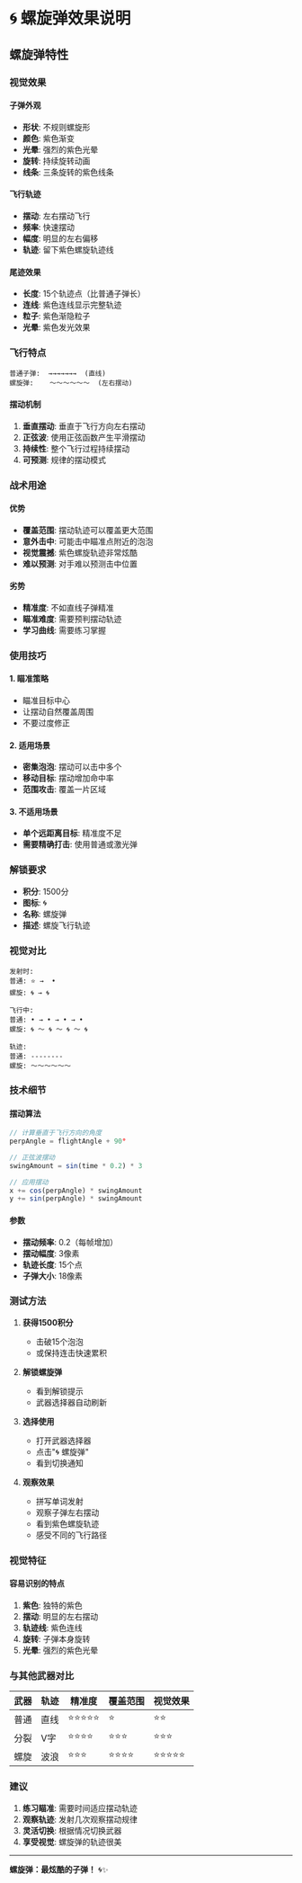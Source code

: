 # 🌀 螺旋弹效果说明

## 螺旋弹特性

### 视觉效果

#### 子弹外观
- **形状**: 不规则螺旋形
- **颜色**: 紫色渐变
- **光晕**: 强烈的紫色光晕
- **旋转**: 持续旋转动画
- **线条**: 三条旋转的紫色线条

#### 飞行轨迹
- **摆动**: 左右摆动飞行
- **频率**: 快速摆动
- **幅度**: 明显的左右偏移
- **轨迹**: 留下紫色螺旋轨迹线

#### 尾迹效果
- **长度**: 15个轨迹点（比普通子弹长）
- **连线**: 紫色连线显示完整轨迹
- **粒子**: 紫色渐隐粒子
- **光晕**: 紫色发光效果

### 飞行特点

```
普通子弹:  →→→→→→→  (直线)
螺旋弹:    ～～～～～～  (左右摆动)
```

#### 摆动机制
1. **垂直摆动**: 垂直于飞行方向左右摆动
2. **正弦波**: 使用正弦函数产生平滑摆动
3. **持续性**: 整个飞行过程持续摆动
4. **可预测**: 规律的摆动模式

### 战术用途

#### 优势
- **覆盖范围**: 摆动轨迹可以覆盖更大范围
- **意外击中**: 可能击中瞄准点附近的泡泡
- **视觉震撼**: 紫色螺旋轨迹非常炫酷
- **难以预测**: 对手难以预测击中位置

#### 劣势
- **精准度**: 不如直线子弹精准
- **瞄准难度**: 需要预判摆动轨迹
- **学习曲线**: 需要练习掌握

### 使用技巧

#### 1. 瞄准策略
- 瞄准目标中心
- 让摆动自然覆盖周围
- 不要过度修正

#### 2. 适用场景
- **密集泡泡**: 摆动可以击中多个
- **移动目标**: 摆动增加命中率
- **范围攻击**: 覆盖一片区域

#### 3. 不适用场景
- **单个远距离目标**: 精准度不足
- **需要精确打击**: 使用普通或激光弹

### 解锁要求

- **积分**: 1500分
- **图标**: 🌀
- **名称**: 螺旋弹
- **描述**: 螺旋飞行轨迹

### 视觉对比

```
发射时:
普通: ⭐ →  •
螺旋: 🌀 → 🌀

飞行中:
普通: • → • → • → •
螺旋: 🌀 ～ 🌀 ～ 🌀 ～ 🌀

轨迹:
普通: --------
螺旋: ～～～～～～
```

### 技术细节

#### 摆动算法
```javascript
// 计算垂直于飞行方向的角度
perpAngle = flightAngle + 90°

// 正弦波摆动
swingAmount = sin(time * 0.2) * 3

// 应用摆动
x += cos(perpAngle) * swingAmount
y += sin(perpAngle) * swingAmount
```

#### 参数
- **摆动频率**: 0.2（每帧增加）
- **摆动幅度**: 3像素
- **轨迹长度**: 15个点
- **子弹大小**: 18像素

### 测试方法

1. **获得1500积分**
   - 击破15个泡泡
   - 或保持连击快速累积

2. **解锁螺旋弹**
   - 看到解锁提示
   - 武器选择器自动刷新

3. **选择使用**
   - 打开武器选择器
   - 点击"🌀 螺旋弹"
   - 看到切换通知

4. **观察效果**
   - 拼写单词发射
   - 观察子弹左右摆动
   - 看到紫色螺旋轨迹
   - 感受不同的飞行路径

### 视觉特征

#### 容易识别的特点
1. **紫色**: 独特的紫色
2. **摆动**: 明显的左右摆动
3. **轨迹线**: 紫色连线
4. **旋转**: 子弹本身旋转
5. **光晕**: 强烈的紫色光晕

### 与其他武器对比

| 武器 | 轨迹 | 精准度 | 覆盖范围 | 视觉效果 |
|------|------|--------|----------|----------|
| 普通 | 直线 | ⭐⭐⭐⭐⭐ | ⭐ | ⭐⭐ |
| 分裂 | V字 | ⭐⭐⭐⭐ | ⭐⭐⭐ | ⭐⭐⭐ |
| 螺旋 | 波浪 | ⭐⭐⭐ | ⭐⭐⭐⭐ | ⭐⭐⭐⭐⭐ |

### 建议

1. **练习瞄准**: 需要时间适应摆动轨迹
2. **观察轨迹**: 发射几次观察摆动规律
3. **灵活切换**: 根据情况切换武器
4. **享受视觉**: 螺旋弹的轨迹很美

---

**螺旋弹：最炫酷的子弹！** 🌀✨
